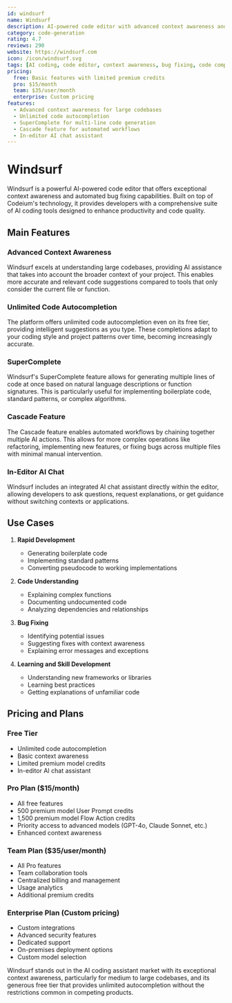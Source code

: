 ```yaml
---
id: windsurf
name: Windsurf
description: AI-powered code editor with advanced context awareness and automated bug fixing capabilities
category: code-generation
rating: 4.7
reviews: 290
website: https://windsurf.com
icon: /icon/windsurf.svg
tags: [AI coding, code editor, context awareness, bug fixing, code completion]
pricing:
  free: Basic features with limited premium credits
  pro: $15/month
  team: $35/user/month
  enterprise: Custom pricing
features:
  - Advanced context awareness for large codebases
  - Unlimited code autocompletion
  - SuperComplete for multi-line code generation
  - Cascade feature for automated workflows
  - In-editor AI chat assistant
---
```


# Windsurf

Windsurf is a powerful AI-powered code editor that offers exceptional context awareness and automated bug fixing capabilities. Built on top of Codeium's technology, it provides developers with a comprehensive suite of AI coding tools designed to enhance productivity and code quality.

## Main Features

### Advanced Context Awareness
Windsurf excels at understanding large codebases, providing AI assistance that takes into account the broader context of your project. This enables more accurate and relevant code suggestions compared to tools that only consider the current file or function.

### Unlimited Code Autocompletion
The platform offers unlimited code autocompletion even on its free tier, providing intelligent suggestions as you type. These completions adapt to your coding style and project patterns over time, becoming increasingly accurate.

### SuperComplete
Windsurf's SuperComplete feature allows for generating multiple lines of code at once based on natural language descriptions or function signatures. This is particularly useful for implementing boilerplate code, standard patterns, or complex algorithms.

### Cascade Feature
The Cascade feature enables automated workflows by chaining together multiple AI actions. This allows for more complex operations like refactoring, implementing new features, or fixing bugs across multiple files with minimal manual intervention.

### In-Editor AI Chat
Windsurf includes an integrated AI chat assistant directly within the editor, allowing developers to ask questions, request explanations, or get guidance without switching contexts or applications.

## Use Cases

1. **Rapid Development**
   - Generating boilerplate code
   - Implementing standard patterns
   - Converting pseudocode to working implementations

2. **Code Understanding**
   - Explaining complex functions
   - Documenting undocumented code
   - Analyzing dependencies and relationships

3. **Bug Fixing**
   - Identifying potential issues
   - Suggesting fixes with context awareness
   - Explaining error messages and exceptions

4. **Learning and Skill Development**
   - Understanding new frameworks or libraries
   - Learning best practices
   - Getting explanations of unfamiliar code

## Pricing and Plans

### Free Tier
- Unlimited code autocompletion
- Basic context awareness
- Limited premium model credits
- In-editor AI chat assistant

### Pro Plan ($15/month)
- All free features
- 500 premium model User Prompt credits
- 1,500 premium model Flow Action credits
- Priority access to advanced models (GPT-4o, Claude Sonnet, etc.)
- Enhanced context awareness

### Team Plan ($35/user/month)
- All Pro features
- Team collaboration tools
- Centralized billing and management
- Usage analytics
- Additional premium credits

### Enterprise Plan (Custom pricing)
- Custom integrations
- Advanced security features
- Dedicated support
- On-premises deployment options
- Custom model selection

Windsurf stands out in the AI coding assistant market with its exceptional context awareness, particularly for medium to large codebases, and its generous free tier that provides unlimited autocompletion without the restrictions common in competing products.